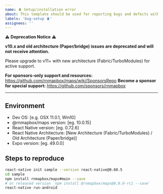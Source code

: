 ```yaml
---
name: 🪲 Setup/installation error
about: This template should be used for reporting bugs and defects with project setup
labels: 'bug-setup 🪲'
assignees: ''
---
```


⚠️ **Deprecation Notice** ⚠️

**v10.x and old architecture (Paper/bridge) issues are deprecated and will not receive attention.**

Please upgrade to v11+ with new architecture (Fabric/TurboModules) for active support.

**For sponsors-only support and resources:** https://github.com/rnmapbox/maps/wiki/SponsorsRepo
**Become a sponsor for special support:** https://github.com/sponsors/rnmapbox

---

## Environment
- Dev OS: [e.g. OSX 11.0.1, Win10]
- @rnmapbox/maps version: [eg. 10.0.15]
- React Native version: [eg. 0.72.6]
- React Native Architecture: [New Architecture (Fabric/TurboModules) / Old Architecture (Paper/bridge)]
- Expo version: [eg. 49.0.0]


## Steps to reproduce

<!--- We don't troubleshoot existing projects, please reproduce the issue in a brand new project. If you can't then create a new working project and compare with the one you're having trouble with.  --->

```sh
react-native init sample --version react-native@0.60.5
cd sample
npm install rnmapbox/maps#main --save
# or released version `npm install @rnmapbox/maps@8.0.0-rc1 --save`
react-native run-android
```

